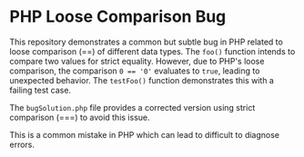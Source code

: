 # PHP Loose Comparison Bug

This repository demonstrates a common but subtle bug in PHP related to loose comparison (==) of different data types.  The `foo()` function intends to compare two values for strict equality. However, due to PHP's loose comparison, the comparison `0 == '0'` evaluates to `true`, leading to unexpected behavior.  The `testFoo()` function demonstrates this with a failing test case.

The `bugSolution.php` file provides a corrected version using strict comparison (===) to avoid this issue.

This is a common mistake in PHP which can lead to difficult to diagnose errors.